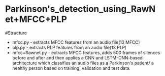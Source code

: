 # Parkinson's_detection_using_RawNet+MFCC+PLP

#Structure
 - mfcc.py - extracts MFCC features from an audio file(13 MFCC)
 - plp.py - extracts PLP features from an audio file(13 PLP)
 - mfcc+Rawnet.py - extracts MFCC features, adds 500 frames of silences before and after and then applies a CNN and LSTM-CNN-based architecture which classifies an audio files as a Parkinson's patient/ a healthy person based on training, validation and test data.
